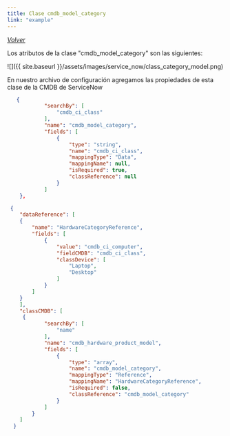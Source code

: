 ```yaml
---
title: Clase cmdb_model_category
link: "example"
---
```

*[Volver](../08_ejemplo.html)*  

Los atributos de la clase "cmdb_model_category" son las siguientes:

![]({{ site.baseurl }}/assets/images/service_now/class_category_model.png)

En nuestro archivo de configuración agregamos las propiedades de esta clase de la CMDB de ServiceNow

```json
   {
            "searchBy": [
                "cmdb_ci_class"
            ],
            "name": "cmdb_model_category",
            "fields": [
                {
                    "type": "string",
                    "name": "cmdb_ci_class",
                    "mappingType": "Data",
                    "mappingName": null,
                    "isRequired": true,
                    "classReference": null
                }
            ]
    },
```


```json
 {
    "dataReference": [
    {
        "name": "HardwareCategoryReference",
        "fields": [
            {
                "value": "cmdb_ci_computer",
                "fieldCMDB": "cmdb_ci_class",
                "classDevice": [
                    "Laptop",
                    "Desktop"
                ]
            }
        ]
    }
    ],
    "classCMDB": [
     {
            "searchBy": [
                "name"
            ],
            "name": "cmdb_hardware_product_model",
            "fields": [
                {
                    "type": "array",
                    "name": "cmdb_model_category",
                    "mappingType": "Reference",
                    "mappingName": "HardwareCategoryReference",
                    "isRequired": false,
                    "classReference": "cmdb_model_category"
                }    
            ]
        }
    ]
  }
```
